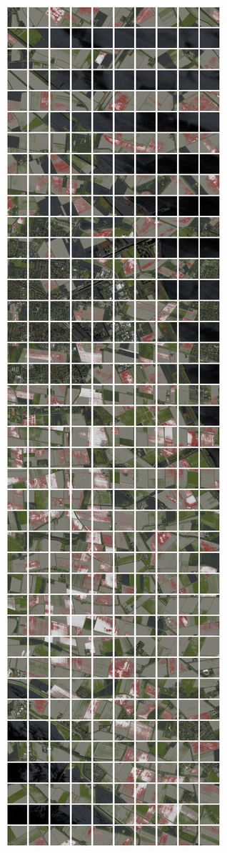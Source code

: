 <html>
<div>
<img src="https://github.com/HakkaTjakka/NL_TILE_MAP/blob/main/18/603/-1043/r.6030.-10430.png" height="44" width="44">
<img src="https://github.com/HakkaTjakka/NL_TILE_MAP/blob/main/18/603/-1043/r.6031.-10430.png" height="44" width="44">
<img src="https://github.com/HakkaTjakka/NL_TILE_MAP/blob/main/18/603/-1043/r.6032.-10430.png" height="44" width="44">
<img src="https://github.com/HakkaTjakka/NL_TILE_MAP/blob/main/18/603/-1043/r.6033.-10430.png" height="44" width="44">
<img src="https://github.com/HakkaTjakka/NL_TILE_MAP/blob/main/18/603/-1043/r.6034.-10430.png" height="44" width="44">
<img src="https://github.com/HakkaTjakka/NL_TILE_MAP/blob/main/18/603/-1043/r.6035.-10430.png" height="44" width="44">
<img src="https://github.com/HakkaTjakka/NL_TILE_MAP/blob/main/18/603/-1043/r.6036.-10430.png" height="44" width="44">
<img src="https://github.com/HakkaTjakka/NL_TILE_MAP/blob/main/18/603/-1043/r.6037.-10430.png" height="44" width="44">
<img src="https://github.com/HakkaTjakka/NL_TILE_MAP/blob/main/18/603/-1043/r.6038.-10430.png" height="44" width="44">
<img src="https://github.com/HakkaTjakka/NL_TILE_MAP/blob/main/18/603/-1043/r.6039.-10430.png" height="44" width="44">
<img src="https://github.com/HakkaTjakka/NL_TILE_MAP/blob/main/18/604/-1043/r.6040.-10430.png" height="44" width="44">
<img src="https://github.com/HakkaTjakka/NL_TILE_MAP/blob/main/18/604/-1043/r.6041.-10430.png" height="44" width="44">
<img src="https://github.com/HakkaTjakka/NL_TILE_MAP/blob/main/18/604/-1043/r.6042.-10430.png" height="44" width="44">
<img src="https://github.com/HakkaTjakka/NL_TILE_MAP/blob/main/18/604/-1043/r.6043.-10430.png" height="44" width="44">
<img src="https://github.com/HakkaTjakka/NL_TILE_MAP/blob/main/18/604/-1043/r.6044.-10430.png" height="44" width="44">
<img src="https://github.com/HakkaTjakka/NL_TILE_MAP/blob/main/18/604/-1043/r.6045.-10430.png" height="44" width="44">
<img src="https://github.com/HakkaTjakka/NL_TILE_MAP/blob/main/18/604/-1043/r.6046.-10430.png" height="44" width="44">
<img src="https://github.com/HakkaTjakka/NL_TILE_MAP/blob/main/18/604/-1043/r.6047.-10430.png" height="44" width="44">
<img src="https://github.com/HakkaTjakka/NL_TILE_MAP/blob/main/18/604/-1043/r.6048.-10430.png" height="44" width="44">
<img src="https://github.com/HakkaTjakka/NL_TILE_MAP/blob/main/18/604/-1043/r.6049.-10430.png" height="44" width="44">
<br>
<img src="https://github.com/HakkaTjakka/NL_TILE_MAP/blob/main/18/603/-1043/r.6030.-10429.png" height="44" width="44">
<img src="https://github.com/HakkaTjakka/NL_TILE_MAP/blob/main/18/603/-1043/r.6031.-10429.png" height="44" width="44">
<img src="https://github.com/HakkaTjakka/NL_TILE_MAP/blob/main/18/603/-1043/r.6032.-10429.png" height="44" width="44">
<img src="https://github.com/HakkaTjakka/NL_TILE_MAP/blob/main/18/603/-1043/r.6033.-10429.png" height="44" width="44">
<img src="https://github.com/HakkaTjakka/NL_TILE_MAP/blob/main/18/603/-1043/r.6034.-10429.png" height="44" width="44">
<img src="https://github.com/HakkaTjakka/NL_TILE_MAP/blob/main/18/603/-1043/r.6035.-10429.png" height="44" width="44">
<img src="https://github.com/HakkaTjakka/NL_TILE_MAP/blob/main/18/603/-1043/r.6036.-10429.png" height="44" width="44">
<img src="https://github.com/HakkaTjakka/NL_TILE_MAP/blob/main/18/603/-1043/r.6037.-10429.png" height="44" width="44">
<img src="https://github.com/HakkaTjakka/NL_TILE_MAP/blob/main/18/603/-1043/r.6038.-10429.png" height="44" width="44">
<img src="https://github.com/HakkaTjakka/NL_TILE_MAP/blob/main/18/603/-1043/r.6039.-10429.png" height="44" width="44">
<img src="https://github.com/HakkaTjakka/NL_TILE_MAP/blob/main/18/604/-1043/r.6040.-10429.png" height="44" width="44">
<img src="https://github.com/HakkaTjakka/NL_TILE_MAP/blob/main/18/604/-1043/r.6041.-10429.png" height="44" width="44">
<img src="https://github.com/HakkaTjakka/NL_TILE_MAP/blob/main/18/604/-1043/r.6042.-10429.png" height="44" width="44">
<img src="https://github.com/HakkaTjakka/NL_TILE_MAP/blob/main/18/604/-1043/r.6043.-10429.png" height="44" width="44">
<img src="https://github.com/HakkaTjakka/NL_TILE_MAP/blob/main/18/604/-1043/r.6044.-10429.png" height="44" width="44">
<img src="https://github.com/HakkaTjakka/NL_TILE_MAP/blob/main/18/604/-1043/r.6045.-10429.png" height="44" width="44">
<img src="https://github.com/HakkaTjakka/NL_TILE_MAP/blob/main/18/604/-1043/r.6046.-10429.png" height="44" width="44">
<img src="https://github.com/HakkaTjakka/NL_TILE_MAP/blob/main/18/604/-1043/r.6047.-10429.png" height="44" width="44">
<img src="https://github.com/HakkaTjakka/NL_TILE_MAP/blob/main/18/604/-1043/r.6048.-10429.png" height="44" width="44">
<img src="https://github.com/HakkaTjakka/NL_TILE_MAP/blob/main/18/604/-1043/r.6049.-10429.png" height="44" width="44">
<br>
<img src="https://github.com/HakkaTjakka/NL_TILE_MAP/blob/main/18/603/-1043/r.6030.-10428.png" height="44" width="44">
<img src="https://github.com/HakkaTjakka/NL_TILE_MAP/blob/main/18/603/-1043/r.6031.-10428.png" height="44" width="44">
<img src="https://github.com/HakkaTjakka/NL_TILE_MAP/blob/main/18/603/-1043/r.6032.-10428.png" height="44" width="44">
<img src="https://github.com/HakkaTjakka/NL_TILE_MAP/blob/main/18/603/-1043/r.6033.-10428.png" height="44" width="44">
<img src="https://github.com/HakkaTjakka/NL_TILE_MAP/blob/main/18/603/-1043/r.6034.-10428.png" height="44" width="44">
<img src="https://github.com/HakkaTjakka/NL_TILE_MAP/blob/main/18/603/-1043/r.6035.-10428.png" height="44" width="44">
<img src="https://github.com/HakkaTjakka/NL_TILE_MAP/blob/main/18/603/-1043/r.6036.-10428.png" height="44" width="44">
<img src="https://github.com/HakkaTjakka/NL_TILE_MAP/blob/main/18/603/-1043/r.6037.-10428.png" height="44" width="44">
<img src="https://github.com/HakkaTjakka/NL_TILE_MAP/blob/main/18/603/-1043/r.6038.-10428.png" height="44" width="44">
<img src="https://github.com/HakkaTjakka/NL_TILE_MAP/blob/main/18/603/-1043/r.6039.-10428.png" height="44" width="44">
<img src="https://github.com/HakkaTjakka/NL_TILE_MAP/blob/main/18/604/-1043/r.6040.-10428.png" height="44" width="44">
<img src="https://github.com/HakkaTjakka/NL_TILE_MAP/blob/main/18/604/-1043/r.6041.-10428.png" height="44" width="44">
<img src="https://github.com/HakkaTjakka/NL_TILE_MAP/blob/main/18/604/-1043/r.6042.-10428.png" height="44" width="44">
<img src="https://github.com/HakkaTjakka/NL_TILE_MAP/blob/main/18/604/-1043/r.6043.-10428.png" height="44" width="44">
<img src="https://github.com/HakkaTjakka/NL_TILE_MAP/blob/main/18/604/-1043/r.6044.-10428.png" height="44" width="44">
<img src="https://github.com/HakkaTjakka/NL_TILE_MAP/blob/main/18/604/-1043/r.6045.-10428.png" height="44" width="44">
<img src="https://github.com/HakkaTjakka/NL_TILE_MAP/blob/main/18/604/-1043/r.6046.-10428.png" height="44" width="44">
<img src="https://github.com/HakkaTjakka/NL_TILE_MAP/blob/main/18/604/-1043/r.6047.-10428.png" height="44" width="44">
<img src="https://github.com/HakkaTjakka/NL_TILE_MAP/blob/main/18/604/-1043/r.6048.-10428.png" height="44" width="44">
<img src="https://github.com/HakkaTjakka/NL_TILE_MAP/blob/main/18/604/-1043/r.6049.-10428.png" height="44" width="44">
<br>
<img src="https://github.com/HakkaTjakka/NL_TILE_MAP/blob/main/18/603/-1043/r.6030.-10427.png" height="44" width="44">
<img src="https://github.com/HakkaTjakka/NL_TILE_MAP/blob/main/18/603/-1043/r.6031.-10427.png" height="44" width="44">
<img src="https://github.com/HakkaTjakka/NL_TILE_MAP/blob/main/18/603/-1043/r.6032.-10427.png" height="44" width="44">
<img src="https://github.com/HakkaTjakka/NL_TILE_MAP/blob/main/18/603/-1043/r.6033.-10427.png" height="44" width="44">
<img src="https://github.com/HakkaTjakka/NL_TILE_MAP/blob/main/18/603/-1043/r.6034.-10427.png" height="44" width="44">
<img src="https://github.com/HakkaTjakka/NL_TILE_MAP/blob/main/18/603/-1043/r.6035.-10427.png" height="44" width="44">
<img src="https://github.com/HakkaTjakka/NL_TILE_MAP/blob/main/18/603/-1043/r.6036.-10427.png" height="44" width="44">
<img src="https://github.com/HakkaTjakka/NL_TILE_MAP/blob/main/18/603/-1043/r.6037.-10427.png" height="44" width="44">
<img src="https://github.com/HakkaTjakka/NL_TILE_MAP/blob/main/18/603/-1043/r.6038.-10427.png" height="44" width="44">
<img src="https://github.com/HakkaTjakka/NL_TILE_MAP/blob/main/18/603/-1043/r.6039.-10427.png" height="44" width="44">
<img src="https://github.com/HakkaTjakka/NL_TILE_MAP/blob/main/18/604/-1043/r.6040.-10427.png" height="44" width="44">
<img src="https://github.com/HakkaTjakka/NL_TILE_MAP/blob/main/18/604/-1043/r.6041.-10427.png" height="44" width="44">
<img src="https://github.com/HakkaTjakka/NL_TILE_MAP/blob/main/18/604/-1043/r.6042.-10427.png" height="44" width="44">
<img src="https://github.com/HakkaTjakka/NL_TILE_MAP/blob/main/18/604/-1043/r.6043.-10427.png" height="44" width="44">
<img src="https://github.com/HakkaTjakka/NL_TILE_MAP/blob/main/18/604/-1043/r.6044.-10427.png" height="44" width="44">
<img src="https://github.com/HakkaTjakka/NL_TILE_MAP/blob/main/18/604/-1043/r.6045.-10427.png" height="44" width="44">
<img src="https://github.com/HakkaTjakka/NL_TILE_MAP/blob/main/18/604/-1043/r.6046.-10427.png" height="44" width="44">
<img src="https://github.com/HakkaTjakka/NL_TILE_MAP/blob/main/18/604/-1043/r.6047.-10427.png" height="44" width="44">
<img src="https://github.com/HakkaTjakka/NL_TILE_MAP/blob/main/18/604/-1043/r.6048.-10427.png" height="44" width="44">
<img src="https://github.com/HakkaTjakka/NL_TILE_MAP/blob/main/18/604/-1043/r.6049.-10427.png" height="44" width="44">
<br>
<img src="https://github.com/HakkaTjakka/NL_TILE_MAP/blob/main/18/603/-1043/r.6030.-10426.png" height="44" width="44">
<img src="https://github.com/HakkaTjakka/NL_TILE_MAP/blob/main/18/603/-1043/r.6031.-10426.png" height="44" width="44">
<img src="https://github.com/HakkaTjakka/NL_TILE_MAP/blob/main/18/603/-1043/r.6032.-10426.png" height="44" width="44">
<img src="https://github.com/HakkaTjakka/NL_TILE_MAP/blob/main/18/603/-1043/r.6033.-10426.png" height="44" width="44">
<img src="https://github.com/HakkaTjakka/NL_TILE_MAP/blob/main/18/603/-1043/r.6034.-10426.png" height="44" width="44">
<img src="https://github.com/HakkaTjakka/NL_TILE_MAP/blob/main/18/603/-1043/r.6035.-10426.png" height="44" width="44">
<img src="https://github.com/HakkaTjakka/NL_TILE_MAP/blob/main/18/603/-1043/r.6036.-10426.png" height="44" width="44">
<img src="https://github.com/HakkaTjakka/NL_TILE_MAP/blob/main/18/603/-1043/r.6037.-10426.png" height="44" width="44">
<img src="https://github.com/HakkaTjakka/NL_TILE_MAP/blob/main/18/603/-1043/r.6038.-10426.png" height="44" width="44">
<img src="https://github.com/HakkaTjakka/NL_TILE_MAP/blob/main/18/603/-1043/r.6039.-10426.png" height="44" width="44">
<img src="https://github.com/HakkaTjakka/NL_TILE_MAP/blob/main/18/604/-1043/r.6040.-10426.png" height="44" width="44">
<img src="https://github.com/HakkaTjakka/NL_TILE_MAP/blob/main/18/604/-1043/r.6041.-10426.png" height="44" width="44">
<img src="https://github.com/HakkaTjakka/NL_TILE_MAP/blob/main/18/604/-1043/r.6042.-10426.png" height="44" width="44">
<img src="https://github.com/HakkaTjakka/NL_TILE_MAP/blob/main/18/604/-1043/r.6043.-10426.png" height="44" width="44">
<img src="https://github.com/HakkaTjakka/NL_TILE_MAP/blob/main/18/604/-1043/r.6044.-10426.png" height="44" width="44">
<img src="https://github.com/HakkaTjakka/NL_TILE_MAP/blob/main/18/604/-1043/r.6045.-10426.png" height="44" width="44">
<img src="https://github.com/HakkaTjakka/NL_TILE_MAP/blob/main/18/604/-1043/r.6046.-10426.png" height="44" width="44">
<img src="https://github.com/HakkaTjakka/NL_TILE_MAP/blob/main/18/604/-1043/r.6047.-10426.png" height="44" width="44">
<img src="https://github.com/HakkaTjakka/NL_TILE_MAP/blob/main/18/604/-1043/r.6048.-10426.png" height="44" width="44">
<img src="https://github.com/HakkaTjakka/NL_TILE_MAP/blob/main/18/604/-1043/r.6049.-10426.png" height="44" width="44">
<br>
<img src="https://github.com/HakkaTjakka/NL_TILE_MAP/blob/main/18/603/-1043/r.6030.-10425.png" height="44" width="44">
<img src="https://github.com/HakkaTjakka/NL_TILE_MAP/blob/main/18/603/-1043/r.6031.-10425.png" height="44" width="44">
<img src="https://github.com/HakkaTjakka/NL_TILE_MAP/blob/main/18/603/-1043/r.6032.-10425.png" height="44" width="44">
<img src="https://github.com/HakkaTjakka/NL_TILE_MAP/blob/main/18/603/-1043/r.6033.-10425.png" height="44" width="44">
<img src="https://github.com/HakkaTjakka/NL_TILE_MAP/blob/main/18/603/-1043/r.6034.-10425.png" height="44" width="44">
<img src="https://github.com/HakkaTjakka/NL_TILE_MAP/blob/main/18/603/-1043/r.6035.-10425.png" height="44" width="44">
<img src="https://github.com/HakkaTjakka/NL_TILE_MAP/blob/main/18/603/-1043/r.6036.-10425.png" height="44" width="44">
<img src="https://github.com/HakkaTjakka/NL_TILE_MAP/blob/main/18/603/-1043/r.6037.-10425.png" height="44" width="44">
<img src="https://github.com/HakkaTjakka/NL_TILE_MAP/blob/main/18/603/-1043/r.6038.-10425.png" height="44" width="44">
<img src="https://github.com/HakkaTjakka/NL_TILE_MAP/blob/main/18/603/-1043/r.6039.-10425.png" height="44" width="44">
<img src="https://github.com/HakkaTjakka/NL_TILE_MAP/blob/main/18/604/-1043/r.6040.-10425.png" height="44" width="44">
<img src="https://github.com/HakkaTjakka/NL_TILE_MAP/blob/main/18/604/-1043/r.6041.-10425.png" height="44" width="44">
<img src="https://github.com/HakkaTjakka/NL_TILE_MAP/blob/main/18/604/-1043/r.6042.-10425.png" height="44" width="44">
<img src="https://github.com/HakkaTjakka/NL_TILE_MAP/blob/main/18/604/-1043/r.6043.-10425.png" height="44" width="44">
<img src="https://github.com/HakkaTjakka/NL_TILE_MAP/blob/main/18/604/-1043/r.6044.-10425.png" height="44" width="44">
<img src="https://github.com/HakkaTjakka/NL_TILE_MAP/blob/main/18/604/-1043/r.6045.-10425.png" height="44" width="44">
<img src="https://github.com/HakkaTjakka/NL_TILE_MAP/blob/main/18/604/-1043/r.6046.-10425.png" height="44" width="44">
<img src="https://github.com/HakkaTjakka/NL_TILE_MAP/blob/main/18/604/-1043/r.6047.-10425.png" height="44" width="44">
<img src="https://github.com/HakkaTjakka/NL_TILE_MAP/blob/main/18/604/-1043/r.6048.-10425.png" height="44" width="44">
<img src="https://github.com/HakkaTjakka/NL_TILE_MAP/blob/main/18/604/-1043/r.6049.-10425.png" height="44" width="44">
<br>
<img src="https://github.com/HakkaTjakka/NL_TILE_MAP/blob/main/18/603/-1043/r.6030.-10424.png" height="44" width="44">
<img src="https://github.com/HakkaTjakka/NL_TILE_MAP/blob/main/18/603/-1043/r.6031.-10424.png" height="44" width="44">
<img src="https://github.com/HakkaTjakka/NL_TILE_MAP/blob/main/18/603/-1043/r.6032.-10424.png" height="44" width="44">
<img src="https://github.com/HakkaTjakka/NL_TILE_MAP/blob/main/18/603/-1043/r.6033.-10424.png" height="44" width="44">
<img src="https://github.com/HakkaTjakka/NL_TILE_MAP/blob/main/18/603/-1043/r.6034.-10424.png" height="44" width="44">
<img src="https://github.com/HakkaTjakka/NL_TILE_MAP/blob/main/18/603/-1043/r.6035.-10424.png" height="44" width="44">
<img src="https://github.com/HakkaTjakka/NL_TILE_MAP/blob/main/18/603/-1043/r.6036.-10424.png" height="44" width="44">
<img src="https://github.com/HakkaTjakka/NL_TILE_MAP/blob/main/18/603/-1043/r.6037.-10424.png" height="44" width="44">
<img src="https://github.com/HakkaTjakka/NL_TILE_MAP/blob/main/18/603/-1043/r.6038.-10424.png" height="44" width="44">
<img src="https://github.com/HakkaTjakka/NL_TILE_MAP/blob/main/18/603/-1043/r.6039.-10424.png" height="44" width="44">
<img src="https://github.com/HakkaTjakka/NL_TILE_MAP/blob/main/18/604/-1043/r.6040.-10424.png" height="44" width="44">
<img src="https://github.com/HakkaTjakka/NL_TILE_MAP/blob/main/18/604/-1043/r.6041.-10424.png" height="44" width="44">
<img src="https://github.com/HakkaTjakka/NL_TILE_MAP/blob/main/18/604/-1043/r.6042.-10424.png" height="44" width="44">
<img src="https://github.com/HakkaTjakka/NL_TILE_MAP/blob/main/18/604/-1043/r.6043.-10424.png" height="44" width="44">
<img src="https://github.com/HakkaTjakka/NL_TILE_MAP/blob/main/18/604/-1043/r.6044.-10424.png" height="44" width="44">
<img src="https://github.com/HakkaTjakka/NL_TILE_MAP/blob/main/18/604/-1043/r.6045.-10424.png" height="44" width="44">
<img src="https://github.com/HakkaTjakka/NL_TILE_MAP/blob/main/18/604/-1043/r.6046.-10424.png" height="44" width="44">
<img src="https://github.com/HakkaTjakka/NL_TILE_MAP/blob/main/18/604/-1043/r.6047.-10424.png" height="44" width="44">
<img src="https://github.com/HakkaTjakka/NL_TILE_MAP/blob/main/18/604/-1043/r.6048.-10424.png" height="44" width="44">
<img src="https://github.com/HakkaTjakka/NL_TILE_MAP/blob/main/18/604/-1043/r.6049.-10424.png" height="44" width="44">
<br>
<img src="https://github.com/HakkaTjakka/NL_TILE_MAP/blob/main/18/603/-1043/r.6030.-10423.png" height="44" width="44">
<img src="https://github.com/HakkaTjakka/NL_TILE_MAP/blob/main/18/603/-1043/r.6031.-10423.png" height="44" width="44">
<img src="https://github.com/HakkaTjakka/NL_TILE_MAP/blob/main/18/603/-1043/r.6032.-10423.png" height="44" width="44">
<img src="https://github.com/HakkaTjakka/NL_TILE_MAP/blob/main/18/603/-1043/r.6033.-10423.png" height="44" width="44">
<img src="https://github.com/HakkaTjakka/NL_TILE_MAP/blob/main/18/603/-1043/r.6034.-10423.png" height="44" width="44">
<img src="https://github.com/HakkaTjakka/NL_TILE_MAP/blob/main/18/603/-1043/r.6035.-10423.png" height="44" width="44">
<img src="https://github.com/HakkaTjakka/NL_TILE_MAP/blob/main/18/603/-1043/r.6036.-10423.png" height="44" width="44">
<img src="https://github.com/HakkaTjakka/NL_TILE_MAP/blob/main/18/603/-1043/r.6037.-10423.png" height="44" width="44">
<img src="https://github.com/HakkaTjakka/NL_TILE_MAP/blob/main/18/603/-1043/r.6038.-10423.png" height="44" width="44">
<img src="https://github.com/HakkaTjakka/NL_TILE_MAP/blob/main/18/603/-1043/r.6039.-10423.png" height="44" width="44">
<img src="https://github.com/HakkaTjakka/NL_TILE_MAP/blob/main/18/604/-1043/r.6040.-10423.png" height="44" width="44">
<img src="https://github.com/HakkaTjakka/NL_TILE_MAP/blob/main/18/604/-1043/r.6041.-10423.png" height="44" width="44">
<img src="https://github.com/HakkaTjakka/NL_TILE_MAP/blob/main/18/604/-1043/r.6042.-10423.png" height="44" width="44">
<img src="https://github.com/HakkaTjakka/NL_TILE_MAP/blob/main/18/604/-1043/r.6043.-10423.png" height="44" width="44">
<img src="https://github.com/HakkaTjakka/NL_TILE_MAP/blob/main/18/604/-1043/r.6044.-10423.png" height="44" width="44">
<img src="https://github.com/HakkaTjakka/NL_TILE_MAP/blob/main/18/604/-1043/r.6045.-10423.png" height="44" width="44">
<img src="https://github.com/HakkaTjakka/NL_TILE_MAP/blob/main/18/604/-1043/r.6046.-10423.png" height="44" width="44">
<img src="https://github.com/HakkaTjakka/NL_TILE_MAP/blob/main/18/604/-1043/r.6047.-10423.png" height="44" width="44">
<img src="https://github.com/HakkaTjakka/NL_TILE_MAP/blob/main/18/604/-1043/r.6048.-10423.png" height="44" width="44">
<img src="https://github.com/HakkaTjakka/NL_TILE_MAP/blob/main/18/604/-1043/r.6049.-10423.png" height="44" width="44">
<br>
<img src="https://github.com/HakkaTjakka/NL_TILE_MAP/blob/main/18/603/-1043/r.6030.-10422.png" height="44" width="44">
<img src="https://github.com/HakkaTjakka/NL_TILE_MAP/blob/main/18/603/-1043/r.6031.-10422.png" height="44" width="44">
<img src="https://github.com/HakkaTjakka/NL_TILE_MAP/blob/main/18/603/-1043/r.6032.-10422.png" height="44" width="44">
<img src="https://github.com/HakkaTjakka/NL_TILE_MAP/blob/main/18/603/-1043/r.6033.-10422.png" height="44" width="44">
<img src="https://github.com/HakkaTjakka/NL_TILE_MAP/blob/main/18/603/-1043/r.6034.-10422.png" height="44" width="44">
<img src="https://github.com/HakkaTjakka/NL_TILE_MAP/blob/main/18/603/-1043/r.6035.-10422.png" height="44" width="44">
<img src="https://github.com/HakkaTjakka/NL_TILE_MAP/blob/main/18/603/-1043/r.6036.-10422.png" height="44" width="44">
<img src="https://github.com/HakkaTjakka/NL_TILE_MAP/blob/main/18/603/-1043/r.6037.-10422.png" height="44" width="44">
<img src="https://github.com/HakkaTjakka/NL_TILE_MAP/blob/main/18/603/-1043/r.6038.-10422.png" height="44" width="44">
<img src="https://github.com/HakkaTjakka/NL_TILE_MAP/blob/main/18/603/-1043/r.6039.-10422.png" height="44" width="44">
<img src="https://github.com/HakkaTjakka/NL_TILE_MAP/blob/main/18/604/-1043/r.6040.-10422.png" height="44" width="44">
<img src="https://github.com/HakkaTjakka/NL_TILE_MAP/blob/main/18/604/-1043/r.6041.-10422.png" height="44" width="44">
<img src="https://github.com/HakkaTjakka/NL_TILE_MAP/blob/main/18/604/-1043/r.6042.-10422.png" height="44" width="44">
<img src="https://github.com/HakkaTjakka/NL_TILE_MAP/blob/main/18/604/-1043/r.6043.-10422.png" height="44" width="44">
<img src="https://github.com/HakkaTjakka/NL_TILE_MAP/blob/main/18/604/-1043/r.6044.-10422.png" height="44" width="44">
<img src="https://github.com/HakkaTjakka/NL_TILE_MAP/blob/main/18/604/-1043/r.6045.-10422.png" height="44" width="44">
<img src="https://github.com/HakkaTjakka/NL_TILE_MAP/blob/main/18/604/-1043/r.6046.-10422.png" height="44" width="44">
<img src="https://github.com/HakkaTjakka/NL_TILE_MAP/blob/main/18/604/-1043/r.6047.-10422.png" height="44" width="44">
<img src="https://github.com/HakkaTjakka/NL_TILE_MAP/blob/main/18/604/-1043/r.6048.-10422.png" height="44" width="44">
<img src="https://github.com/HakkaTjakka/NL_TILE_MAP/blob/main/18/604/-1043/r.6049.-10422.png" height="44" width="44">
<br>
<img src="https://github.com/HakkaTjakka/NL_TILE_MAP/blob/main/18/603/-1043/r.6030.-10421.png" height="44" width="44">
<img src="https://github.com/HakkaTjakka/NL_TILE_MAP/blob/main/18/603/-1043/r.6031.-10421.png" height="44" width="44">
<img src="https://github.com/HakkaTjakka/NL_TILE_MAP/blob/main/18/603/-1043/r.6032.-10421.png" height="44" width="44">
<img src="https://github.com/HakkaTjakka/NL_TILE_MAP/blob/main/18/603/-1043/r.6033.-10421.png" height="44" width="44">
<img src="https://github.com/HakkaTjakka/NL_TILE_MAP/blob/main/18/603/-1043/r.6034.-10421.png" height="44" width="44">
<img src="https://github.com/HakkaTjakka/NL_TILE_MAP/blob/main/18/603/-1043/r.6035.-10421.png" height="44" width="44">
<img src="https://github.com/HakkaTjakka/NL_TILE_MAP/blob/main/18/603/-1043/r.6036.-10421.png" height="44" width="44">
<img src="https://github.com/HakkaTjakka/NL_TILE_MAP/blob/main/18/603/-1043/r.6037.-10421.png" height="44" width="44">
<img src="https://github.com/HakkaTjakka/NL_TILE_MAP/blob/main/18/603/-1043/r.6038.-10421.png" height="44" width="44">
<img src="https://github.com/HakkaTjakka/NL_TILE_MAP/blob/main/18/603/-1043/r.6039.-10421.png" height="44" width="44">
<img src="https://github.com/HakkaTjakka/NL_TILE_MAP/blob/main/18/604/-1043/r.6040.-10421.png" height="44" width="44">
<img src="https://github.com/HakkaTjakka/NL_TILE_MAP/blob/main/18/604/-1043/r.6041.-10421.png" height="44" width="44">
<img src="https://github.com/HakkaTjakka/NL_TILE_MAP/blob/main/18/604/-1043/r.6042.-10421.png" height="44" width="44">
<img src="https://github.com/HakkaTjakka/NL_TILE_MAP/blob/main/18/604/-1043/r.6043.-10421.png" height="44" width="44">
<img src="https://github.com/HakkaTjakka/NL_TILE_MAP/blob/main/18/604/-1043/r.6044.-10421.png" height="44" width="44">
<img src="https://github.com/HakkaTjakka/NL_TILE_MAP/blob/main/18/604/-1043/r.6045.-10421.png" height="44" width="44">
<img src="https://github.com/HakkaTjakka/NL_TILE_MAP/blob/main/18/604/-1043/r.6046.-10421.png" height="44" width="44">
<img src="https://github.com/HakkaTjakka/NL_TILE_MAP/blob/main/18/604/-1043/r.6047.-10421.png" height="44" width="44">
<img src="https://github.com/HakkaTjakka/NL_TILE_MAP/blob/main/18/604/-1043/r.6048.-10421.png" height="44" width="44">
<img src="https://github.com/HakkaTjakka/NL_TILE_MAP/blob/main/18/604/-1043/r.6049.-10421.png" height="44" width="44">
<br>
<img src="https://github.com/HakkaTjakka/NL_TILE_MAP/blob/main/18/603/-1042/r.6030.-10420.png" height="44" width="44">
<img src="https://github.com/HakkaTjakka/NL_TILE_MAP/blob/main/18/603/-1042/r.6031.-10420.png" height="44" width="44">
<img src="https://github.com/HakkaTjakka/NL_TILE_MAP/blob/main/18/603/-1042/r.6032.-10420.png" height="44" width="44">
<img src="https://github.com/HakkaTjakka/NL_TILE_MAP/blob/main/18/603/-1042/r.6033.-10420.png" height="44" width="44">
<img src="https://github.com/HakkaTjakka/NL_TILE_MAP/blob/main/18/603/-1042/r.6034.-10420.png" height="44" width="44">
<img src="https://github.com/HakkaTjakka/NL_TILE_MAP/blob/main/18/603/-1042/r.6035.-10420.png" height="44" width="44">
<img src="https://github.com/HakkaTjakka/NL_TILE_MAP/blob/main/18/603/-1042/r.6036.-10420.png" height="44" width="44">
<img src="https://github.com/HakkaTjakka/NL_TILE_MAP/blob/main/18/603/-1042/r.6037.-10420.png" height="44" width="44">
<img src="https://github.com/HakkaTjakka/NL_TILE_MAP/blob/main/18/603/-1042/r.6038.-10420.png" height="44" width="44">
<img src="https://github.com/HakkaTjakka/NL_TILE_MAP/blob/main/18/603/-1042/r.6039.-10420.png" height="44" width="44">
<img src="https://github.com/HakkaTjakka/NL_TILE_MAP/blob/main/18/604/-1042/r.6040.-10420.png" height="44" width="44">
<img src="https://github.com/HakkaTjakka/NL_TILE_MAP/blob/main/18/604/-1042/r.6041.-10420.png" height="44" width="44">
<img src="https://github.com/HakkaTjakka/NL_TILE_MAP/blob/main/18/604/-1042/r.6042.-10420.png" height="44" width="44">
<img src="https://github.com/HakkaTjakka/NL_TILE_MAP/blob/main/18/604/-1042/r.6043.-10420.png" height="44" width="44">
<img src="https://github.com/HakkaTjakka/NL_TILE_MAP/blob/main/18/604/-1042/r.6044.-10420.png" height="44" width="44">
<img src="https://github.com/HakkaTjakka/NL_TILE_MAP/blob/main/18/604/-1042/r.6045.-10420.png" height="44" width="44">
<img src="https://github.com/HakkaTjakka/NL_TILE_MAP/blob/main/18/604/-1042/r.6046.-10420.png" height="44" width="44">
<img src="https://github.com/HakkaTjakka/NL_TILE_MAP/blob/main/18/604/-1042/r.6047.-10420.png" height="44" width="44">
<img src="https://github.com/HakkaTjakka/NL_TILE_MAP/blob/main/18/604/-1042/r.6048.-10420.png" height="44" width="44">
<img src="https://github.com/HakkaTjakka/NL_TILE_MAP/blob/main/18/604/-1042/r.6049.-10420.png" height="44" width="44">
<br>
<img src="https://github.com/HakkaTjakka/NL_TILE_MAP/blob/main/18/603/-1042/r.6030.-10419.png" height="44" width="44">
<img src="https://github.com/HakkaTjakka/NL_TILE_MAP/blob/main/18/603/-1042/r.6031.-10419.png" height="44" width="44">
<img src="https://github.com/HakkaTjakka/NL_TILE_MAP/blob/main/18/603/-1042/r.6032.-10419.png" height="44" width="44">
<img src="https://github.com/HakkaTjakka/NL_TILE_MAP/blob/main/18/603/-1042/r.6033.-10419.png" height="44" width="44">
<img src="https://github.com/HakkaTjakka/NL_TILE_MAP/blob/main/18/603/-1042/r.6034.-10419.png" height="44" width="44">
<img src="https://github.com/HakkaTjakka/NL_TILE_MAP/blob/main/18/603/-1042/r.6035.-10419.png" height="44" width="44">
<img src="https://github.com/HakkaTjakka/NL_TILE_MAP/blob/main/18/603/-1042/r.6036.-10419.png" height="44" width="44">
<img src="https://github.com/HakkaTjakka/NL_TILE_MAP/blob/main/18/603/-1042/r.6037.-10419.png" height="44" width="44">
<img src="https://github.com/HakkaTjakka/NL_TILE_MAP/blob/main/18/603/-1042/r.6038.-10419.png" height="44" width="44">
<img src="https://github.com/HakkaTjakka/NL_TILE_MAP/blob/main/18/603/-1042/r.6039.-10419.png" height="44" width="44">
<img src="https://github.com/HakkaTjakka/NL_TILE_MAP/blob/main/18/604/-1042/r.6040.-10419.png" height="44" width="44">
<img src="https://github.com/HakkaTjakka/NL_TILE_MAP/blob/main/18/604/-1042/r.6041.-10419.png" height="44" width="44">
<img src="https://github.com/HakkaTjakka/NL_TILE_MAP/blob/main/18/604/-1042/r.6042.-10419.png" height="44" width="44">
<img src="https://github.com/HakkaTjakka/NL_TILE_MAP/blob/main/18/604/-1042/r.6043.-10419.png" height="44" width="44">
<img src="https://github.com/HakkaTjakka/NL_TILE_MAP/blob/main/18/604/-1042/r.6044.-10419.png" height="44" width="44">
<img src="https://github.com/HakkaTjakka/NL_TILE_MAP/blob/main/18/604/-1042/r.6045.-10419.png" height="44" width="44">
<img src="https://github.com/HakkaTjakka/NL_TILE_MAP/blob/main/18/604/-1042/r.6046.-10419.png" height="44" width="44">
<img src="https://github.com/HakkaTjakka/NL_TILE_MAP/blob/main/18/604/-1042/r.6047.-10419.png" height="44" width="44">
<img src="https://github.com/HakkaTjakka/NL_TILE_MAP/blob/main/18/604/-1042/r.6048.-10419.png" height="44" width="44">
<img src="https://github.com/HakkaTjakka/NL_TILE_MAP/blob/main/18/604/-1042/r.6049.-10419.png" height="44" width="44">
<br>
<img src="https://github.com/HakkaTjakka/NL_TILE_MAP/blob/main/18/603/-1042/r.6030.-10418.png" height="44" width="44">
<img src="https://github.com/HakkaTjakka/NL_TILE_MAP/blob/main/18/603/-1042/r.6031.-10418.png" height="44" width="44">
<img src="https://github.com/HakkaTjakka/NL_TILE_MAP/blob/main/18/603/-1042/r.6032.-10418.png" height="44" width="44">
<img src="https://github.com/HakkaTjakka/NL_TILE_MAP/blob/main/18/603/-1042/r.6033.-10418.png" height="44" width="44">
<img src="https://github.com/HakkaTjakka/NL_TILE_MAP/blob/main/18/603/-1042/r.6034.-10418.png" height="44" width="44">
<img src="https://github.com/HakkaTjakka/NL_TILE_MAP/blob/main/18/603/-1042/r.6035.-10418.png" height="44" width="44">
<img src="https://github.com/HakkaTjakka/NL_TILE_MAP/blob/main/18/603/-1042/r.6036.-10418.png" height="44" width="44">
<img src="https://github.com/HakkaTjakka/NL_TILE_MAP/blob/main/18/603/-1042/r.6037.-10418.png" height="44" width="44">
<img src="https://github.com/HakkaTjakka/NL_TILE_MAP/blob/main/18/603/-1042/r.6038.-10418.png" height="44" width="44">
<img src="https://github.com/HakkaTjakka/NL_TILE_MAP/blob/main/18/603/-1042/r.6039.-10418.png" height="44" width="44">
<img src="https://github.com/HakkaTjakka/NL_TILE_MAP/blob/main/18/604/-1042/r.6040.-10418.png" height="44" width="44">
<img src="https://github.com/HakkaTjakka/NL_TILE_MAP/blob/main/18/604/-1042/r.6041.-10418.png" height="44" width="44">
<img src="https://github.com/HakkaTjakka/NL_TILE_MAP/blob/main/18/604/-1042/r.6042.-10418.png" height="44" width="44">
<img src="https://github.com/HakkaTjakka/NL_TILE_MAP/blob/main/18/604/-1042/r.6043.-10418.png" height="44" width="44">
<img src="https://github.com/HakkaTjakka/NL_TILE_MAP/blob/main/18/604/-1042/r.6044.-10418.png" height="44" width="44">
<img src="https://github.com/HakkaTjakka/NL_TILE_MAP/blob/main/18/604/-1042/r.6045.-10418.png" height="44" width="44">
<img src="https://github.com/HakkaTjakka/NL_TILE_MAP/blob/main/18/604/-1042/r.6046.-10418.png" height="44" width="44">
<img src="https://github.com/HakkaTjakka/NL_TILE_MAP/blob/main/18/604/-1042/r.6047.-10418.png" height="44" width="44">
<img src="https://github.com/HakkaTjakka/NL_TILE_MAP/blob/main/18/604/-1042/r.6048.-10418.png" height="44" width="44">
<img src="https://github.com/HakkaTjakka/NL_TILE_MAP/blob/main/18/604/-1042/r.6049.-10418.png" height="44" width="44">
<br>
<img src="https://github.com/HakkaTjakka/NL_TILE_MAP/blob/main/18/603/-1042/r.6030.-10417.png" height="44" width="44">
<img src="https://github.com/HakkaTjakka/NL_TILE_MAP/blob/main/18/603/-1042/r.6031.-10417.png" height="44" width="44">
<img src="https://github.com/HakkaTjakka/NL_TILE_MAP/blob/main/18/603/-1042/r.6032.-10417.png" height="44" width="44">
<img src="https://github.com/HakkaTjakka/NL_TILE_MAP/blob/main/18/603/-1042/r.6033.-10417.png" height="44" width="44">
<img src="https://github.com/HakkaTjakka/NL_TILE_MAP/blob/main/18/603/-1042/r.6034.-10417.png" height="44" width="44">
<img src="https://github.com/HakkaTjakka/NL_TILE_MAP/blob/main/18/603/-1042/r.6035.-10417.png" height="44" width="44">
<img src="https://github.com/HakkaTjakka/NL_TILE_MAP/blob/main/18/603/-1042/r.6036.-10417.png" height="44" width="44">
<img src="https://github.com/HakkaTjakka/NL_TILE_MAP/blob/main/18/603/-1042/r.6037.-10417.png" height="44" width="44">
<img src="https://github.com/HakkaTjakka/NL_TILE_MAP/blob/main/18/603/-1042/r.6038.-10417.png" height="44" width="44">
<img src="https://github.com/HakkaTjakka/NL_TILE_MAP/blob/main/18/603/-1042/r.6039.-10417.png" height="44" width="44">
<img src="https://github.com/HakkaTjakka/NL_TILE_MAP/blob/main/18/604/-1042/r.6040.-10417.png" height="44" width="44">
<img src="https://github.com/HakkaTjakka/NL_TILE_MAP/blob/main/18/604/-1042/r.6041.-10417.png" height="44" width="44">
<img src="https://github.com/HakkaTjakka/NL_TILE_MAP/blob/main/18/604/-1042/r.6042.-10417.png" height="44" width="44">
<img src="https://github.com/HakkaTjakka/NL_TILE_MAP/blob/main/18/604/-1042/r.6043.-10417.png" height="44" width="44">
<img src="https://github.com/HakkaTjakka/NL_TILE_MAP/blob/main/18/604/-1042/r.6044.-10417.png" height="44" width="44">
<img src="https://github.com/HakkaTjakka/NL_TILE_MAP/blob/main/18/604/-1042/r.6045.-10417.png" height="44" width="44">
<img src="https://github.com/HakkaTjakka/NL_TILE_MAP/blob/main/18/604/-1042/r.6046.-10417.png" height="44" width="44">
<img src="https://github.com/HakkaTjakka/NL_TILE_MAP/blob/main/18/604/-1042/r.6047.-10417.png" height="44" width="44">
<img src="https://github.com/HakkaTjakka/NL_TILE_MAP/blob/main/18/604/-1042/r.6048.-10417.png" height="44" width="44">
<img src="https://github.com/HakkaTjakka/NL_TILE_MAP/blob/main/18/604/-1042/r.6049.-10417.png" height="44" width="44">
<br>
<img src="https://github.com/HakkaTjakka/NL_TILE_MAP/blob/main/18/603/-1042/r.6030.-10416.png" height="44" width="44">
<img src="https://github.com/HakkaTjakka/NL_TILE_MAP/blob/main/18/603/-1042/r.6031.-10416.png" height="44" width="44">
<img src="https://github.com/HakkaTjakka/NL_TILE_MAP/blob/main/18/603/-1042/r.6032.-10416.png" height="44" width="44">
<img src="https://github.com/HakkaTjakka/NL_TILE_MAP/blob/main/18/603/-1042/r.6033.-10416.png" height="44" width="44">
<img src="https://github.com/HakkaTjakka/NL_TILE_MAP/blob/main/18/603/-1042/r.6034.-10416.png" height="44" width="44">
<img src="https://github.com/HakkaTjakka/NL_TILE_MAP/blob/main/18/603/-1042/r.6035.-10416.png" height="44" width="44">
<img src="https://github.com/HakkaTjakka/NL_TILE_MAP/blob/main/18/603/-1042/r.6036.-10416.png" height="44" width="44">
<img src="https://github.com/HakkaTjakka/NL_TILE_MAP/blob/main/18/603/-1042/r.6037.-10416.png" height="44" width="44">
<img src="https://github.com/HakkaTjakka/NL_TILE_MAP/blob/main/18/603/-1042/r.6038.-10416.png" height="44" width="44">
<img src="https://github.com/HakkaTjakka/NL_TILE_MAP/blob/main/18/603/-1042/r.6039.-10416.png" height="44" width="44">
<img src="https://github.com/HakkaTjakka/NL_TILE_MAP/blob/main/18/604/-1042/r.6040.-10416.png" height="44" width="44">
<img src="https://github.com/HakkaTjakka/NL_TILE_MAP/blob/main/18/604/-1042/r.6041.-10416.png" height="44" width="44">
<img src="https://github.com/HakkaTjakka/NL_TILE_MAP/blob/main/18/604/-1042/r.6042.-10416.png" height="44" width="44">
<img src="https://github.com/HakkaTjakka/NL_TILE_MAP/blob/main/18/604/-1042/r.6043.-10416.png" height="44" width="44">
<img src="https://github.com/HakkaTjakka/NL_TILE_MAP/blob/main/18/604/-1042/r.6044.-10416.png" height="44" width="44">
<img src="https://github.com/HakkaTjakka/NL_TILE_MAP/blob/main/18/604/-1042/r.6045.-10416.png" height="44" width="44">
<img src="https://github.com/HakkaTjakka/NL_TILE_MAP/blob/main/18/604/-1042/r.6046.-10416.png" height="44" width="44">
<img src="https://github.com/HakkaTjakka/NL_TILE_MAP/blob/main/18/604/-1042/r.6047.-10416.png" height="44" width="44">
<img src="https://github.com/HakkaTjakka/NL_TILE_MAP/blob/main/18/604/-1042/r.6048.-10416.png" height="44" width="44">
<img src="https://github.com/HakkaTjakka/NL_TILE_MAP/blob/main/18/604/-1042/r.6049.-10416.png" height="44" width="44">
<br>
<img src="https://github.com/HakkaTjakka/NL_TILE_MAP/blob/main/18/603/-1042/r.6030.-10415.png" height="44" width="44">
<img src="https://github.com/HakkaTjakka/NL_TILE_MAP/blob/main/18/603/-1042/r.6031.-10415.png" height="44" width="44">
<img src="https://github.com/HakkaTjakka/NL_TILE_MAP/blob/main/18/603/-1042/r.6032.-10415.png" height="44" width="44">
<img src="https://github.com/HakkaTjakka/NL_TILE_MAP/blob/main/18/603/-1042/r.6033.-10415.png" height="44" width="44">
<img src="https://github.com/HakkaTjakka/NL_TILE_MAP/blob/main/18/603/-1042/r.6034.-10415.png" height="44" width="44">
<img src="https://github.com/HakkaTjakka/NL_TILE_MAP/blob/main/18/603/-1042/r.6035.-10415.png" height="44" width="44">
<img src="https://github.com/HakkaTjakka/NL_TILE_MAP/blob/main/18/603/-1042/r.6036.-10415.png" height="44" width="44">
<img src="https://github.com/HakkaTjakka/NL_TILE_MAP/blob/main/18/603/-1042/r.6037.-10415.png" height="44" width="44">
<img src="https://github.com/HakkaTjakka/NL_TILE_MAP/blob/main/18/603/-1042/r.6038.-10415.png" height="44" width="44">
<img src="https://github.com/HakkaTjakka/NL_TILE_MAP/blob/main/18/603/-1042/r.6039.-10415.png" height="44" width="44">
<img src="https://github.com/HakkaTjakka/NL_TILE_MAP/blob/main/18/604/-1042/r.6040.-10415.png" height="44" width="44">
<img src="https://github.com/HakkaTjakka/NL_TILE_MAP/blob/main/18/604/-1042/r.6041.-10415.png" height="44" width="44">
<img src="https://github.com/HakkaTjakka/NL_TILE_MAP/blob/main/18/604/-1042/r.6042.-10415.png" height="44" width="44">
<img src="https://github.com/HakkaTjakka/NL_TILE_MAP/blob/main/18/604/-1042/r.6043.-10415.png" height="44" width="44">
<img src="https://github.com/HakkaTjakka/NL_TILE_MAP/blob/main/18/604/-1042/r.6044.-10415.png" height="44" width="44">
<img src="https://github.com/HakkaTjakka/NL_TILE_MAP/blob/main/18/604/-1042/r.6045.-10415.png" height="44" width="44">
<img src="https://github.com/HakkaTjakka/NL_TILE_MAP/blob/main/18/604/-1042/r.6046.-10415.png" height="44" width="44">
<img src="https://github.com/HakkaTjakka/NL_TILE_MAP/blob/main/18/604/-1042/r.6047.-10415.png" height="44" width="44">
<img src="https://github.com/HakkaTjakka/NL_TILE_MAP/blob/main/18/604/-1042/r.6048.-10415.png" height="44" width="44">
<img src="https://github.com/HakkaTjakka/NL_TILE_MAP/blob/main/18/604/-1042/r.6049.-10415.png" height="44" width="44">
<br>
<img src="https://github.com/HakkaTjakka/NL_TILE_MAP/blob/main/18/603/-1042/r.6030.-10414.png" height="44" width="44">
<img src="https://github.com/HakkaTjakka/NL_TILE_MAP/blob/main/18/603/-1042/r.6031.-10414.png" height="44" width="44">
<img src="https://github.com/HakkaTjakka/NL_TILE_MAP/blob/main/18/603/-1042/r.6032.-10414.png" height="44" width="44">
<img src="https://github.com/HakkaTjakka/NL_TILE_MAP/blob/main/18/603/-1042/r.6033.-10414.png" height="44" width="44">
<img src="https://github.com/HakkaTjakka/NL_TILE_MAP/blob/main/18/603/-1042/r.6034.-10414.png" height="44" width="44">
<img src="https://github.com/HakkaTjakka/NL_TILE_MAP/blob/main/18/603/-1042/r.6035.-10414.png" height="44" width="44">
<img src="https://github.com/HakkaTjakka/NL_TILE_MAP/blob/main/18/603/-1042/r.6036.-10414.png" height="44" width="44">
<img src="https://github.com/HakkaTjakka/NL_TILE_MAP/blob/main/18/603/-1042/r.6037.-10414.png" height="44" width="44">
<img src="https://github.com/HakkaTjakka/NL_TILE_MAP/blob/main/18/603/-1042/r.6038.-10414.png" height="44" width="44">
<img src="https://github.com/HakkaTjakka/NL_TILE_MAP/blob/main/18/603/-1042/r.6039.-10414.png" height="44" width="44">
<img src="https://github.com/HakkaTjakka/NL_TILE_MAP/blob/main/18/604/-1042/r.6040.-10414.png" height="44" width="44">
<img src="https://github.com/HakkaTjakka/NL_TILE_MAP/blob/main/18/604/-1042/r.6041.-10414.png" height="44" width="44">
<img src="https://github.com/HakkaTjakka/NL_TILE_MAP/blob/main/18/604/-1042/r.6042.-10414.png" height="44" width="44">
<img src="https://github.com/HakkaTjakka/NL_TILE_MAP/blob/main/18/604/-1042/r.6043.-10414.png" height="44" width="44">
<img src="https://github.com/HakkaTjakka/NL_TILE_MAP/blob/main/18/604/-1042/r.6044.-10414.png" height="44" width="44">
<img src="https://github.com/HakkaTjakka/NL_TILE_MAP/blob/main/18/604/-1042/r.6045.-10414.png" height="44" width="44">
<img src="https://github.com/HakkaTjakka/NL_TILE_MAP/blob/main/18/604/-1042/r.6046.-10414.png" height="44" width="44">
<img src="https://github.com/HakkaTjakka/NL_TILE_MAP/blob/main/18/604/-1042/r.6047.-10414.png" height="44" width="44">
<img src="https://github.com/HakkaTjakka/NL_TILE_MAP/blob/main/18/604/-1042/r.6048.-10414.png" height="44" width="44">
<img src="https://github.com/HakkaTjakka/NL_TILE_MAP/blob/main/18/604/-1042/r.6049.-10414.png" height="44" width="44">
<br>
<img src="https://github.com/HakkaTjakka/NL_TILE_MAP/blob/main/18/603/-1042/r.6030.-10413.png" height="44" width="44">
<img src="https://github.com/HakkaTjakka/NL_TILE_MAP/blob/main/18/603/-1042/r.6031.-10413.png" height="44" width="44">
<img src="https://github.com/HakkaTjakka/NL_TILE_MAP/blob/main/18/603/-1042/r.6032.-10413.png" height="44" width="44">
<img src="https://github.com/HakkaTjakka/NL_TILE_MAP/blob/main/18/603/-1042/r.6033.-10413.png" height="44" width="44">
<img src="https://github.com/HakkaTjakka/NL_TILE_MAP/blob/main/18/603/-1042/r.6034.-10413.png" height="44" width="44">
<img src="https://github.com/HakkaTjakka/NL_TILE_MAP/blob/main/18/603/-1042/r.6035.-10413.png" height="44" width="44">
<img src="https://github.com/HakkaTjakka/NL_TILE_MAP/blob/main/18/603/-1042/r.6036.-10413.png" height="44" width="44">
<img src="https://github.com/HakkaTjakka/NL_TILE_MAP/blob/main/18/603/-1042/r.6037.-10413.png" height="44" width="44">
<img src="https://github.com/HakkaTjakka/NL_TILE_MAP/blob/main/18/603/-1042/r.6038.-10413.png" height="44" width="44">
<img src="https://github.com/HakkaTjakka/NL_TILE_MAP/blob/main/18/603/-1042/r.6039.-10413.png" height="44" width="44">
<img src="https://github.com/HakkaTjakka/NL_TILE_MAP/blob/main/18/604/-1042/r.6040.-10413.png" height="44" width="44">
<img src="https://github.com/HakkaTjakka/NL_TILE_MAP/blob/main/18/604/-1042/r.6041.-10413.png" height="44" width="44">
<img src="https://github.com/HakkaTjakka/NL_TILE_MAP/blob/main/18/604/-1042/r.6042.-10413.png" height="44" width="44">
<img src="https://github.com/HakkaTjakka/NL_TILE_MAP/blob/main/18/604/-1042/r.6043.-10413.png" height="44" width="44">
<img src="https://github.com/HakkaTjakka/NL_TILE_MAP/blob/main/18/604/-1042/r.6044.-10413.png" height="44" width="44">
<img src="https://github.com/HakkaTjakka/NL_TILE_MAP/blob/main/18/604/-1042/r.6045.-10413.png" height="44" width="44">
<img src="https://github.com/HakkaTjakka/NL_TILE_MAP/blob/main/18/604/-1042/r.6046.-10413.png" height="44" width="44">
<img src="https://github.com/HakkaTjakka/NL_TILE_MAP/blob/main/18/604/-1042/r.6047.-10413.png" height="44" width="44">
<img src="https://github.com/HakkaTjakka/NL_TILE_MAP/blob/main/18/604/-1042/r.6048.-10413.png" height="44" width="44">
<img src="https://github.com/HakkaTjakka/NL_TILE_MAP/blob/main/18/604/-1042/r.6049.-10413.png" height="44" width="44">
<br>
<img src="https://github.com/HakkaTjakka/NL_TILE_MAP/blob/main/18/603/-1042/r.6030.-10412.png" height="44" width="44">
<img src="https://github.com/HakkaTjakka/NL_TILE_MAP/blob/main/18/603/-1042/r.6031.-10412.png" height="44" width="44">
<img src="https://github.com/HakkaTjakka/NL_TILE_MAP/blob/main/18/603/-1042/r.6032.-10412.png" height="44" width="44">
<img src="https://github.com/HakkaTjakka/NL_TILE_MAP/blob/main/18/603/-1042/r.6033.-10412.png" height="44" width="44">
<img src="https://github.com/HakkaTjakka/NL_TILE_MAP/blob/main/18/603/-1042/r.6034.-10412.png" height="44" width="44">
<img src="https://github.com/HakkaTjakka/NL_TILE_MAP/blob/main/18/603/-1042/r.6035.-10412.png" height="44" width="44">
<img src="https://github.com/HakkaTjakka/NL_TILE_MAP/blob/main/18/603/-1042/r.6036.-10412.png" height="44" width="44">
<img src="https://github.com/HakkaTjakka/NL_TILE_MAP/blob/main/18/603/-1042/r.6037.-10412.png" height="44" width="44">
<img src="https://github.com/HakkaTjakka/NL_TILE_MAP/blob/main/18/603/-1042/r.6038.-10412.png" height="44" width="44">
<img src="https://github.com/HakkaTjakka/NL_TILE_MAP/blob/main/18/603/-1042/r.6039.-10412.png" height="44" width="44">
<img src="https://github.com/HakkaTjakka/NL_TILE_MAP/blob/main/18/604/-1042/r.6040.-10412.png" height="44" width="44">
<img src="https://github.com/HakkaTjakka/NL_TILE_MAP/blob/main/18/604/-1042/r.6041.-10412.png" height="44" width="44">
<img src="https://github.com/HakkaTjakka/NL_TILE_MAP/blob/main/18/604/-1042/r.6042.-10412.png" height="44" width="44">
<img src="https://github.com/HakkaTjakka/NL_TILE_MAP/blob/main/18/604/-1042/r.6043.-10412.png" height="44" width="44">
<img src="https://github.com/HakkaTjakka/NL_TILE_MAP/blob/main/18/604/-1042/r.6044.-10412.png" height="44" width="44">
<img src="https://github.com/HakkaTjakka/NL_TILE_MAP/blob/main/18/604/-1042/r.6045.-10412.png" height="44" width="44">
<img src="https://github.com/HakkaTjakka/NL_TILE_MAP/blob/main/18/604/-1042/r.6046.-10412.png" height="44" width="44">
<img src="https://github.com/HakkaTjakka/NL_TILE_MAP/blob/main/18/604/-1042/r.6047.-10412.png" height="44" width="44">
<img src="https://github.com/HakkaTjakka/NL_TILE_MAP/blob/main/18/604/-1042/r.6048.-10412.png" height="44" width="44">
<img src="https://github.com/HakkaTjakka/NL_TILE_MAP/blob/main/18/604/-1042/r.6049.-10412.png" height="44" width="44">
<br>
<img src="https://github.com/HakkaTjakka/NL_TILE_MAP/blob/main/18/603/-1042/r.6030.-10411.png" height="44" width="44">
<img src="https://github.com/HakkaTjakka/NL_TILE_MAP/blob/main/18/603/-1042/r.6031.-10411.png" height="44" width="44">
<img src="https://github.com/HakkaTjakka/NL_TILE_MAP/blob/main/18/603/-1042/r.6032.-10411.png" height="44" width="44">
<img src="https://github.com/HakkaTjakka/NL_TILE_MAP/blob/main/18/603/-1042/r.6033.-10411.png" height="44" width="44">
<img src="https://github.com/HakkaTjakka/NL_TILE_MAP/blob/main/18/603/-1042/r.6034.-10411.png" height="44" width="44">
<img src="https://github.com/HakkaTjakka/NL_TILE_MAP/blob/main/18/603/-1042/r.6035.-10411.png" height="44" width="44">
<img src="https://github.com/HakkaTjakka/NL_TILE_MAP/blob/main/18/603/-1042/r.6036.-10411.png" height="44" width="44">
<img src="https://github.com/HakkaTjakka/NL_TILE_MAP/blob/main/18/603/-1042/r.6037.-10411.png" height="44" width="44">
<img src="https://github.com/HakkaTjakka/NL_TILE_MAP/blob/main/18/603/-1042/r.6038.-10411.png" height="44" width="44">
<img src="https://github.com/HakkaTjakka/NL_TILE_MAP/blob/main/18/603/-1042/r.6039.-10411.png" height="44" width="44">
<img src="https://github.com/HakkaTjakka/NL_TILE_MAP/blob/main/18/604/-1042/r.6040.-10411.png" height="44" width="44">
<img src="https://github.com/HakkaTjakka/NL_TILE_MAP/blob/main/18/604/-1042/r.6041.-10411.png" height="44" width="44">
<img src="https://github.com/HakkaTjakka/NL_TILE_MAP/blob/main/18/604/-1042/r.6042.-10411.png" height="44" width="44">
<img src="https://github.com/HakkaTjakka/NL_TILE_MAP/blob/main/18/604/-1042/r.6043.-10411.png" height="44" width="44">
<img src="https://github.com/HakkaTjakka/NL_TILE_MAP/blob/main/18/604/-1042/r.6044.-10411.png" height="44" width="44">
<img src="https://github.com/HakkaTjakka/NL_TILE_MAP/blob/main/18/604/-1042/r.6045.-10411.png" height="44" width="44">
<img src="https://github.com/HakkaTjakka/NL_TILE_MAP/blob/main/18/604/-1042/r.6046.-10411.png" height="44" width="44">
<img src="https://github.com/HakkaTjakka/NL_TILE_MAP/blob/main/18/604/-1042/r.6047.-10411.png" height="44" width="44">
<img src="https://github.com/HakkaTjakka/NL_TILE_MAP/blob/main/18/604/-1042/r.6048.-10411.png" height="44" width="44">
<img src="https://github.com/HakkaTjakka/NL_TILE_MAP/blob/main/18/604/-1042/r.6049.-10411.png" height="44" width="44">
<br>
</div>
</html>
